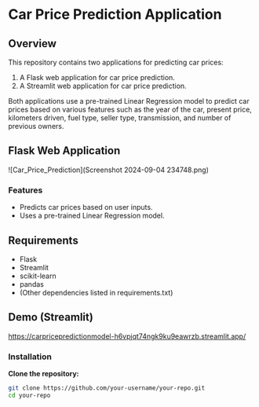 # Car Price Prediction Application

## Overview

This repository contains two applications for predicting car prices:
1. A Flask web application for car price prediction.
2. A Streamlit web application for car price prediction.

Both applications use a pre-trained Linear Regression model to predict car prices based on various features such as the year of the car, present price, kilometers driven, fuel type, seller type, transmission, and number of previous owners.

## Flask Web Application
 ![Car_Price_Prediction](Screenshot 2024-09-04 234748.png)

### Features
- Predicts car prices based on user inputs.
- Uses a pre-trained Linear Regression model.

## Requirements
- Flask
- Streamlit
- scikit-learn
- pandas
- (Other dependencies listed in requirements.txt)

  
## Demo (Streamlit)
https://carpricepredictionmodel-h6vpjqt74ngk9ku9eawrzb.streamlit.app/

### Installation

**Clone the repository:**
   ```bash
   git clone https://github.com/your-username/your-repo.git
   cd your-repo
